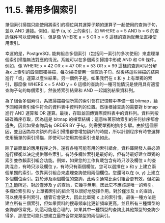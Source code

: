 # 11.5. 善用多個索引

單個索引掃描只能使用將索引的欄位與其運算子類的運算子一起使用的查詢子句，並以 AND 連接。例如，給予 \(a, b\) 上的索引，如 WHERE a = 5 AND b = 6 的查詢條件可以使用索引，但是像 WHERE a = 5 OR b = 6 這樣的查詢就無法直接使用索引。

幸運的是，PostgreSQL 能夠組合多個索引（包括同一索引的多次使用）來處理單個索引掃描無法對應的情況。系統可以在多個索引掃描中形成 AND 和 OR 條件。例如，像 WHERE x = 42 OR x = 47 OR x = 53 OR x = 99 這樣的查詢可以分解為x 上索引的四個單獨掃描，每次掃描使用一個查詢子句。然後將這些掃描的結果進行「或」運算以產生結果。另一個例子是，如果我們在 x 和 y 上有單獨的索引，那麼像 WHERE x = 5 AND y = 6 這樣的查詢的一種可能情況是使用具有適當查詢子句的每個索引，然後將索引結果和 AND 一起識別結果資料列。

為了組合多個索引，系統掃描每個所需的索引會在記憶體中準備一個 bitmap，給予回報與索引條件符合的資料表中資料列的位置。然後根據查詢的需要對 bitmap 進行 AND 運算和 OR 運算。最後，存取並回傳實際資料表中的資料列。資料列按磁碟循序存取，因為這是 bitmap 的檔案結構；這意味著原始索引的任何排序都會遺失，因此如果查詢具有 ORDER BY 子句，則需要單獨的排序步驟。由於這個原因，並且因為每次額外的索引掃描都會增加額外的時間，所以計劃程序有時會選擇使用簡單的索引掃描，即使可以使用其他索引也是如此。

除了最簡單的應用程序之外，還有各種可能有用的索引組合，資料庫開發人員必須進行權衡以決定提供哪些索引。有時多欄位索引是最好的，但有時最好建立單獨的索引並依賴索引組合功能。例如，如果您的工作負載包含有時只涉及欄位 x 的查詢混合，有時只涉及欄位 y，有時只有兩個欄位，您可以選擇在 x 和 y 上建立兩個單獨的索引，依靠索引組合來處理查詢使用兩個欄位。您還可以在 \(x, y\) 上建立多個欄位索引。對於涉及兩個欄位的查詢，此索引通常比索引組合更有效，但如[第 11.3 節](multicolumn-indexes.md)所述，對於僅涉及 y 的查詢，它幾乎無用，因此它不應該是唯一的索引。多欄位索引和 y 上單獨索引的組合可以很好地發揮作用。對於僅涉及 x 的查詢，可以使用多列索引，儘管它會更大，因此比單獨 x 上的索引慢。最後一種方法是建立所有三個索引，但如果資料的搜尋頻率比更新頻率更高，並且所有三種類型的查詢都很常見，則這可能是合理的。如果其中一種類型的查詢比其他類型的查詢少得多，那麼您可能只想建立最符合常見類型的兩個索引。

